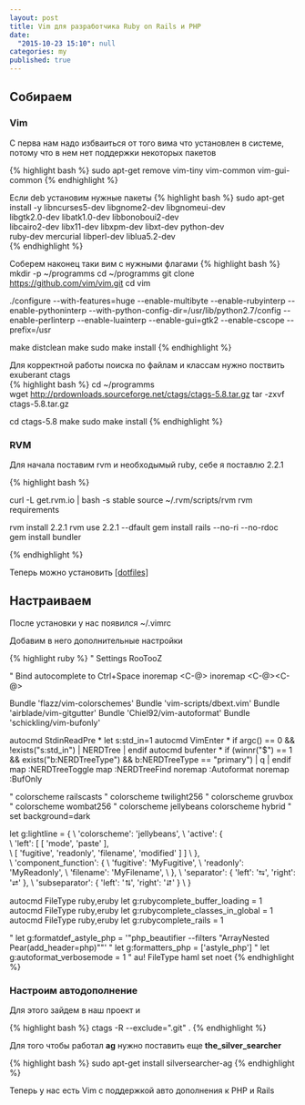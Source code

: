 ```yaml
---
layout: post
title: Vim для разработчика Ruby on Rails и PHP
date: 
  "2015-10-23 15:10": null
categories: my
published: true
---
```


## Собираем

### Vim
С перва нам надо избваиться от того вима что установлен в системе, потому что в нем нет поддержки некоторых пакетов

{% highlight bash %}
sudo apt-get remove vim-tiny vim-common vim-gui-common
{% endhighlight %}

Если deb установим нужные пакеты
{% highlight bash %}
sudo apt-get install -y libncurses5-dev libgnome2-dev libgnomeui-dev \
libgtk2.0-dev libatk1.0-dev libbonoboui2-dev \
libcairo2-dev libx11-dev libxpm-dev libxt-dev python-dev \
ruby-dev mercurial libperl-dev liblua5.2-dev  
{% endhighlight %}

Соберем наконец таки вим с нужными флагами
{% highlight bash %}
mkdir -p ~/programms
cd ~/programms
git clone https://github.com/vim/vim.git
cd vim

./configure --with-features=huge --enable-multibyte --enable-rubyinterp --enable-pythoninterp --with-python-config-dir=/usr/lib/python2.7/config --enable-perlinterp --enable-luainterp --enable-gui=gtk2 --enable-cscope --prefix=/usr

make distclean
make
sudo make install
{% endhighlight %}

Для корректной работы поиска по файлам и классам нужно поствить exuberant ctags        
{% highlight bash %}
cd ~/programms   
wget http://prdownloads.sourceforge.net/ctags/ctags-5.8.tar.gz 
tar -zxvf ctags-5.8.tar.gz

cd ctags-5.8
make
sudo make install
{% endhighlight %}

### RVM

Для начала поставим rvm и необходымый ruby, себе я поставлю 2.2.1

{% highlight bash %}

curl -L get.rvm.io | bash -s stable
source ~/.rvm/scripts/rvm
rvm requirements

rvm install 2.2.1
rvm use 2.2.1 --dfault
gem install rails --no-ri --no-rdoc
gem install bundler

{% endhighlight %}

Теперь можно установить [[dotfiles]](https://github.com/skwp/dotfiles)


## Настраиваем

После установки у нас появился ~/.vimrc

Добавим в него дополнительные настройки

{% highlight ruby %}
" Settings RooTooZ

" Bind autocomplete to Ctrl+Space
inoremap <C-@> <C-n>
inoremap <C-@><C-@> <C-x><C-o>

Bundle 'flazz/vim-colorschemes'
Bundle 'vim-scripts/dbext.vim'
Bundle 'airblade/vim-gitgutter'
Bundle 'Chiel92/vim-autoformat'
Bundle 'schickling/vim-bufonly'

autocmd StdinReadPre * let s:std_in=1
autocmd VimEnter * if argc() == 0 && !exists("s:std_in") | NERDTree | endif 
autocmd bufenter * if (winnr("$") == 1 && exists("b:NERDTreeType") && b:NERDTreeType == "primary") | q | endif
map <C-l> :NERDTreeToggle<CR>
map <C-k> :NERDTreeFind<CR>
noremap <F3> :Autoformat<CR>
noremap <F4> :BufOnly<CR>

" colorscheme railscasts 
" colorscheme twilight256
" colorscheme gruvbox
" colorscheme wombat256 
" colorscheme jellybeans 
colorscheme hybrid 
" set background=dark

let g:lightline = {
      \ 'colorscheme': 'jellybeans',
      \ 'active': {        
      \   'left': [ [ 'mode', 'paste' ],  
      \             [ 'fugitive', 'readonly', 'filename', 'modified' ] ]
      \ },                 
      \ 'component_function': {
      \   'fugitive': 'MyFugitive',
      \   'readonly': 'MyReadonly',
      \   'filename': 'MyFilename',
      \ },
      \ 'separator': { 'left': '⮀', 'right': '⮂' },
      \ 'subseparator': { 'left': '⮁', 'right': '⮃' }
      \ }


autocmd FileType ruby,eruby let g:rubycomplete_buffer_loading = 1 
autocmd FileType ruby,eruby let g:rubycomplete_classes_in_global = 1
autocmd FileType ruby,eruby let g:rubycomplete_rails = 1

" let g:formatdef_astyle_php = '"php_beautifier --filters \"ArrayNested Pear(add_header=php)\""' 
" let g:formatters_php = ['astyle_php']
" let g:autoformat_verbosemode = 1
"
au! FileType haml set noet
{% endhighlight %}

### Настроим автодополнение

Для этого зайдем в наш проект и 

{% highlight bash %}
ctags -R --exclude=".git" .
{% endhighlight %}

Для того чтобы работал **ag** нужно поставить еще **the_silver_searcher**

{% highlight bash %}
sudo apt-get install silversearcher-ag
{% endhighlight %}

Теперь у нас есть Vim с поддержкой авто дополнения к PHP и Rails
